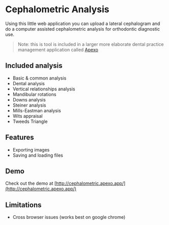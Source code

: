 # Cephalometric Analysis

Using this little web application you can upload a lateral cephalogram and do a computer assisted cephalometric analysis for orthodontic diagnostic use.

> Note: this is tool is included in a larger more elaborate dental practice management application called [Apexo](https://apexo.app)

## Included analysis

-   Basic & common analysis
-   Dental analysis
-   Vertical relationships analysis
-   Mandibular rotations
-   Downs analysis
-   Steiner analysis
-   Mills-Eastman analysis
-   Wits appraisal
-   Tweeds Triangle

## Features

-   Exporting images
-   Saving and loading files

## Demo

Check out the demo at [http://cephalometric.apexo.app/](http://cephalometric.apexo.app/)

## Limitations

-   Cross browser issues (works best on google chrome)
